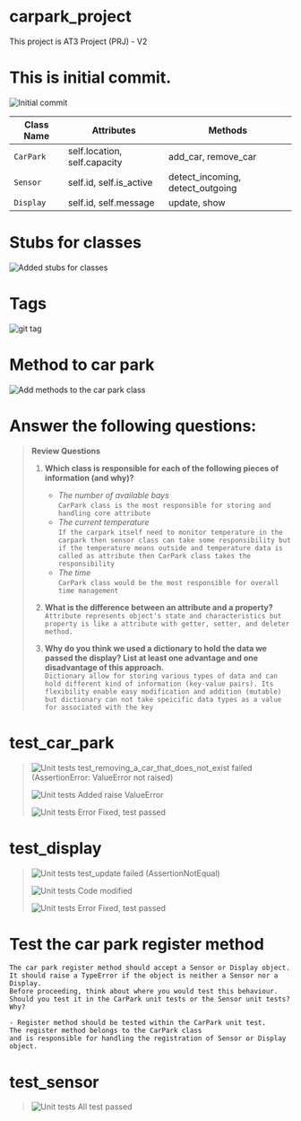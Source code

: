 # carpark_project

This project is AT3 Project (PRJ) - V2




# This is initial commit. 
![Initial commit](images/initial_commit.png)



| Class Name | Attributes | Methods                          |
| ---------- | ---------- |----------------------------------|
| `CarPark`    |self.location, self.capacity | add_car, remove_car              |
| `Sensor`     |self.id, self.is_active| detect_incoming, detect_outgoing |
| `Display`    |self.id, self.message | update, show                     |



# Stubs for classes
![Added stubs for classes](images/stubs-for-classes.png)

# Tags
![git tag](images/tag.png)

# Method to car park
![Add methods to the car park class](images/methods-to-car-park.png)



# Answer the following questions:
> **Review Questions**
>
> 1. **Which class is responsible for each of the following pieces of information (and why)?**
>    - *The number of available bays*  
>      `CarPark class is the most responsible for storing and handling core attribute`
>    - *The current temperature*  
>      `If the carpark itself need to monitor temperature in the carpark then sensor class can take some responsibility but if the temperature means outside and temperature data is called as attribute then CarPark class takes the responsibility `
>    - *The time*  
>      `CarPark class would be the most responsible for overall time management`
>
> 2. **What is the difference between an attribute and a property?**  
>    `Attribute represents object's state and characteristics but property is like a attribute with getter, setter, and deleter method.`
>
> 3. **Why do you think we used a dictionary to hold the data we passed the display? List at least one advantage and one disadvantage of this approach.**  
>    `Dictionary allow for storing various types of data and can hold different kind of information (key-value pairs). Its flexibility enable easy modification and addition (mutable) but dictionary can not take speicific data types as a value for associated with the key`
> 
> 
> 
> 
> 
> 
# test_car_park
> ![Unit tests](images/ValueError_not_raised.png)
> test_removing_a_car_that_does_not_exist failed (AssertionError: ValueError not raised)
> 
> 
> ![Unit tests](images/Raising_ValueError.png)
> Added raise ValueError
> 
> 
> ![Unit tests](images/Fixed_ValueError_not_raised.png)
> Error Fixed, test passed
>
# test_display
> ![Unit tests](images/Assertion_not_equal.png)
> test_update failed (AssertionNotEqual)
> 
> 
> ![Unit tests](images/Update_modified.png)
> Code modified
> 
> ![Unit tests](images/Fixed_AssertionError.png)
> Error Fixed, test passed

# Test the car park register method
```
The car park register method should accept a Sensor or Display object. 
It should raise a TypeError if the object is neither a Sensor nor a Display. 
Before proceeding, think about where you would test this behaviour. 
Should you test it in the CarPark unit tests or the Sensor unit tests? Why?

- Register method should be tested within the CarPark unit test.
The register method belongs to the CarPark class 
and is responsible for handling the registration of Sensor or Display object.
```

# test_sensor
> ![Unit tests](images/TestSensor_all_passed.png)
> All test passed


